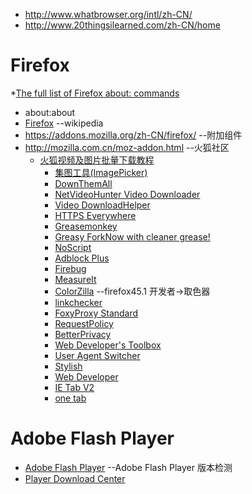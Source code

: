* http://www.whatbrowser.org/intl/zh-CN/
* http://www.20thingsilearned.com/zh-CN/home

# Firefox
*[The full list of Firefox about: commands](http://winaero.com/blog/the-full-list-of-firefox-about-commands/)
 * about:about
* [Firefox](https://zh.wikipedia.org/wiki/Mozilla_Firefox%E6%AD%B7%E5%8F%B2) --wikipedia
* https://addons.mozilla.org/zh-CN/firefox/ --附加组件
* http://mozilla.com.cn/moz-addon.html      --火狐社区
  * [火狐视频及图片批量下载教程](http://mozilla.com.cn/thread-320496-1-1.html)
    * [集图工具(ImagePicker)](http://mozilla.com.cn/thread-230287-1-1.html)
    * [DownThemAll](http://mozilla.com.cn/thread-30310-1-1.html)
    * [NetVideoHunter Video Downloader](http://mozilla.com.cn/thread-30309-1-1.html)
    * [Video DownloadHelper](https://addons.mozilla.org/zh-CN/firefox/addon/video-downloadhelper/?src=hp-dl-mostpopular)
    * [HTTPS Everywhere](https://addons.mozilla.org/zh-CN/firefox/addon/https-everywhere/?src=hp-dl-featured)
    * [Greasemonkey](https://addons.mozilla.org/zh-CN/firefox/addon/greasemonkey/?src=hp-dl-featured)
     * [Greasy ForkNow with cleaner grease!](https://greasyfork.org)
    * [NoScript](https://addons.mozilla.org/zh-CN/firefox/addon/noscript/?src=hp-dl-mostpopular)
    * [Adblock Plus](https://addons.mozilla.org/zh-CN/firefox/addon/adblock-plus/?src=hp-dl-mostpopular)
    * [Firebug](https://addons.mozilla.org/zh-CN/firefox/addon/firebug/?src=hp-dl-mostpopular)
    * [MeasureIt](https://addons.mozilla.org/zh-CN/firefox/addon/measureit/?src=search)
    * [ColorZilla](https://addons.mozilla.org/zh-CN/firefox/addon/colorzilla/?src=search)  --firefox45.1 开发者->取色器
    * [linkchecker](https://addons.mozilla.org/zh-CN/firefox/addon/linkchecker/developers)
    * [FoxyProxy Standard](https://addons.mozilla.org/en-US/firefox/addon/foxyproxy-standard/)
    * [RequestPolicy](https://addons.mozilla.org/en-US/firefox/addon/requestpolicy/)
    * [BetterPrivacy](https://addons.mozilla.org/en-US/firefox/addon/betterprivacy/)
    * [Web Developer's Toolbox](https://addons.mozilla.org/zh-CN/firefox/collections/mozilla/webdeveloper/)
     *  [User Agent Switcher](https://addons.mozilla.org/zh-CN/firefox/addon/user-agent-switcher/?src=collection&collection_id=da0ecd99-2289-7ab0-7d57-e7c489c845c3)
     *  [Stylish](https://addons.mozilla.org/zh-CN/firefox/addon/stylish/?src=collection&collection_id=da0ecd99-2289-7ab0-7d57-e7c489c845c3)
     *  [Web Developer](https://addons.mozilla.org/zh-CN/firefox/addon/web-developer/?src=collection&collection_id=da0ecd99-2289-7ab0-7d57-e7c489c845c3)
     *  [IE Tab V2 ](https://addons.mozilla.org/zh-CN/firefox/addon/ie-tab-2-ff-36/?src=userprofile)
     *  [one tab](https://addons.mozilla.org/zh-CN/firefox/addon/onetab/?src=search)

# Adobe Flash Player
* [Adobe Flash Player](http://www.adobe.com/software/flash/about/)  --Adobe Flash Player 版本检测 
* [Player Download Center ](http://www.adobe.com/go/getflash)
